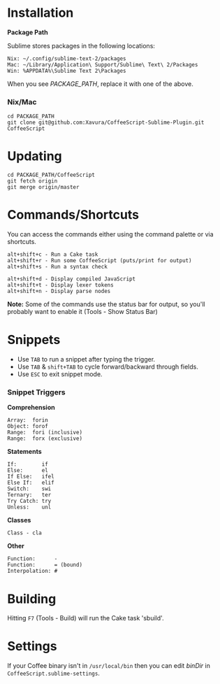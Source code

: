 # Installation

**Package Path**

Sublime stores packages in the following locations:

	Nix: ~/.config/sublime-text-2/packages
	Mac: ~/Library/Application\ Support/Sublime\ Text\ 2/Packages
	Win: %APPDATA%\Sublime Text 2\Packages

When you see *PACKAGE_PATH*, replace it with one of the above.

### Nix/Mac

	cd PACKAGE_PATH
	git clone git@github.com:Xavura/CoffeeScript-Sublime-Plugin.git CoffeeScript

# Updating

	cd PACKAGE_PATH/CoffeeScript
	git fetch origin
	git merge origin/master

# Commands/Shortcuts

You can access the commands either using the command palette or via shortcuts.

	alt+shift+c - Run a Cake task
	alt+shift+r - Run some CoffeeScript (puts/print for output)
	alt+shift+s - Run a syntax check

	alt+shift+d - Display compiled JavaScript
	alt+shift+t - Display lexer tokens
	alt+shift+n - Display parse nodes

**Note:** Some of the commands use the status bar for output, so you'll probably want to enable it (Tools - Show Status Bar)

# Snippets

- Use `TAB` to run a snippet after typing the trigger.
- Use `TAB` & `shift+TAB` to cycle forward/backward through fields.
- Use `ESC` to exit snippet mode.

### Snippet Triggers

**Comprehension**

	Array:  forin
	Object: forof
	Range:  fori (inclusive)
	Range:  forx (exclusive)

**Statements**

	If:        if
	Else:      el
	If Else:   ifel
	Else If:   elif
	Switch:    swi
	Ternary:   ter
	Try Catch: try
	Unless:    unl

**Classes**

	Class - cla

**Other**

	Function:      -
	Function:      = (bound)
	Interpolation: #

# Building

Hitting `F7` (Tools - Build) will run the Cake task 'sbuild'.

# Settings

If your Coffee binary isn't in `/usr/local/bin` then you can edit *binDir* in `CoffeeScript.sublime-settings`.
